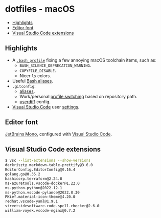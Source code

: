 # dotfiles - macOS

- [Highlights](#highlights)
- [Editor font](#editor-font)
- [Visual Studio Code extensions](#visual-studio-code-extensions)

## Highlights

- A [`.bash_profile`](.bash_profile) fixing a few annoying macOS toolchain items, such as:
	- `BASH_SILENCE_DEPRECATION_WARNING`.
	- `COPYFILE_DISABLE`.
	- Nicer `ls` colors.
- Useful [Bash aliases](.bash_profile#L53-L72).
- `.gitconfig`:
	- [aliases](.gitconfig#L42-L65).
	- Work/personal [profile switching](.gitconfig#L64-L65) based on repository path.
	- [userdiff](.gitattributes-global) config.
- [Visual Studio Code](https://code.visualstudio.com/) user [settings](app/vscode).

## Editor font

[JetBrains Mono](https://github.com/JetBrains/JetBrainsMono), configured with [Visual Studio Code](app/vscode/settings.json#L7-L9).

## Visual Studio Code extensions

```sh
$ vsc --list-extensions --show-versions
darkriszty.markdown-table-prettify@3.6.0
EditorConfig.EditorConfig@0.16.4
golang.go@0.35.2
hashicorp.terraform@2.24.0
ms-azuretools.vscode-docker@1.22.0
ms-python.python@2022.12.1
ms-python.vscode-pylance@2022.8.30
PKief.material-icon-theme@4.20.0
redhat.vscode-yaml@1.9.1
streetsidesoftware.code-spell-checker@2.6.0
william-voyek.vscode-nginx@0.7.2
```
